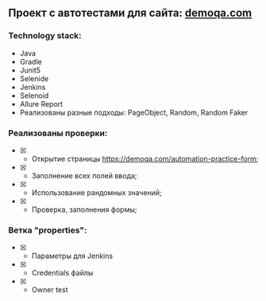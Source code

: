## Проект с автотестами для сайта: [demoqa.com](https://demoqa.com)

### Technology stack:
- Java
- Gradle
- Junit5
- Selenide
- Jenkins
- Selenoid
- Allure Report
- Реализованы разные подходы: PageObject, Random, Random Faker
### Реализованы проверки:

- [X] - Открытие страницы https://demoqa.com/automation-practice-form;
- [X] - Заполнение всех полей ввода;
- [X] - Использование рандомных значений;
- [X] - Проверка, заполнения формы;

### Ветка "properties":
- [X] - Параметры для Jenkins
- [X] - Credentials файлы
- [X] - Owner test